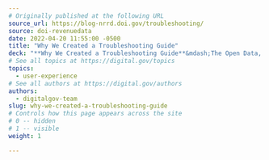 ```yaml
---
# Originally published at the following URL
source_url: https://blog-nrrd.doi.gov/troubleshooting/
source: doi-revenuedata
date: 2022-04-20 11:55:00 -0500
title: "Why We Created a Troubleshooting Guide"
deck: "**Why We Created a Troubleshooting Guide**&mdash;The Open Data, Design, and Development team at the U.S. Department of the Interior added a troubleshooting guide to accompany contact information on onrr.gov. This is their process."
# See all topics at https://digital.gov/topics
topics:
  - user-experience
# See all authors at https://digital.gov/authors
authors:
  - digitalgov-team
slug: why-we-created-a-troubleshooting-guide
# Controls how this page appears across the site
# 0 -- hidden
# 1 -- visible
weight: 1

---
```

